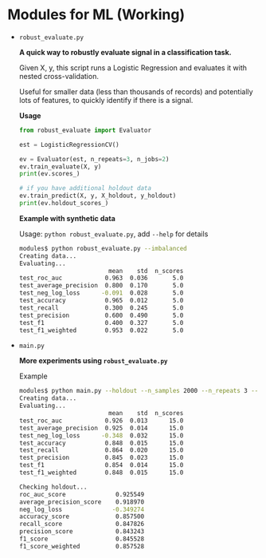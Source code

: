 # Modules for ML (Working)


  * `robust_evaluate.py`
  
	**A quick way to robustly evaluate signal in a classification task.**
	  
	Given X, y, this script runs a Logistic Regression and evaluates it with
	nested cross-validation.

	Useful for smaller data (less than thousands of records) and potentially
	lots of features, to quickly identify if there is a signal.

    **Usage**


	```python
	from robust_evaluate import Evaluator
	
    est = LogisticRegressionCV()
	
	ev = Evaluator(est, n_repeats=3, n_jobs=2)
	ev.train_evaluate(X, y)
	print(ev.scores_)

	# if you have additional holdout data
	ev.train_predict(X, y, X_holdout, y_holdout)
	print(ev.holdout_scores_)
	```

    **Example with synthetic data**
	
	Usage: `python robust_evaluate.py`, add `--help` for details
	 

    ```bash
	modules$ python robust_evaluate.py --imbalanced
	Creating data...
	Evaluating...
	                         mean    std  n_scores
	test_roc_auc            0.963  0.036       5.0
	test_average_precision  0.800  0.170       5.0
	test_neg_log_loss      -0.091  0.028       5.0
	test_accuracy           0.965  0.012       5.0
	test_recall             0.300  0.245       5.0
	test_precision          0.600  0.490       5.0
	test_f1                 0.400  0.327       5.0
	test_f1_weighted        0.953  0.022       5.0
	```


  * `main.py`

	**More experiments using `robust_evaluate.py`**
  
	Example

	```bash
	modules$ python main.py --holdout --n_samples 2000 --n_repeats 3 --n_jobs 4
	Creating data...
	Evaluating...
	                         mean    std  n_scores
	test_roc_auc            0.926  0.013      15.0
	test_average_precision  0.925  0.014      15.0
	test_neg_log_loss      -0.348  0.032      15.0
	test_accuracy           0.848  0.015      15.0
	test_recall             0.864  0.020      15.0
	test_precision          0.845  0.023      15.0
	test_f1                 0.854  0.014      15.0
	test_f1_weighted        0.848  0.015      15.0
	
	Checking holdout...
	roc_auc_score              0.925549
	average_precision_score    0.918970
	neg_log_loss              -0.349274
	accuracy_score             0.857500
	recall_score               0.847826
	precision_score            0.843243
	f1_score                   0.845528
	f1_score_weighted          0.857528
	```

	
	
